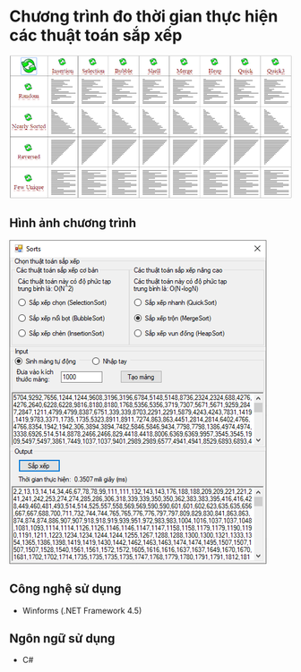 # Chương trình đo thời gian thực hiện các thuật toán sắp xếp

![](resources/animation-of-sorting-algorithms.gif)

## Hình ảnh chương trình

![](resources/Compare-Sort-4.png)

## Công nghệ sử dụng

- Winforms (.NET Framework 4.5)

## Ngôn ngữ sử dụng 

- C#
